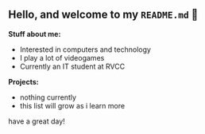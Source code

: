 ## Hello, and welcome to my `README.md` 📝

**Stuff about me:**
- Interested in computers and technology
- I play a lot of videogames
- Currently an IT student at RVCC

**Projects:**
- nothing currently
- this list will grow as i learn more

have a great day!
